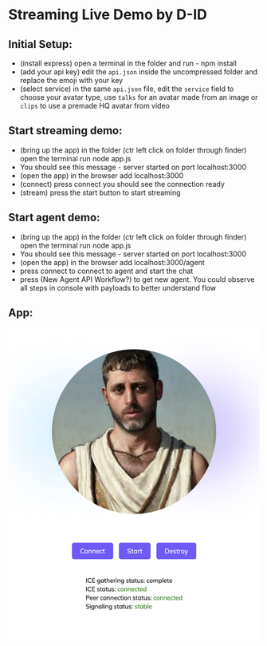 # Streaming Live Demo by D-ID

## Initial Setup:
* (install express) open a terminal in the folder and run - npm install
* (add your api key) edit the `api.json` inside the uncompressed folder and replace the emoji with your key
* (select service) in the same `api.json` file, edit the `service` field to choose your avatar type, use `talks` for an avatar made from an image or `clips` to use a premade HQ avatar from video


## Start streaming demo:
* (bring up the app) in the folder (ctr left click on folder through finder) open the terminal run node app.js 
* You should see this message - server started on port localhost:3000
* (open the app) in the browser add localhost:3000
* (connect) press connect you should see the connection ready 
* (stream) press the start button to start streaming

## Start agent demo:
* (bring up the app) in the folder (ctr left click on folder through finder) open the terminal run node app.js 
* You should see this message - server started on port localhost:3000
* (open the app) in the browser add localhost:3000/agent
* press connect to connect to agent and start the chat
* press (New Agent API Workflow?) to get new agent. You could observe all steps in console with payloads to better understand flow

## App:
![app](./app.png)
